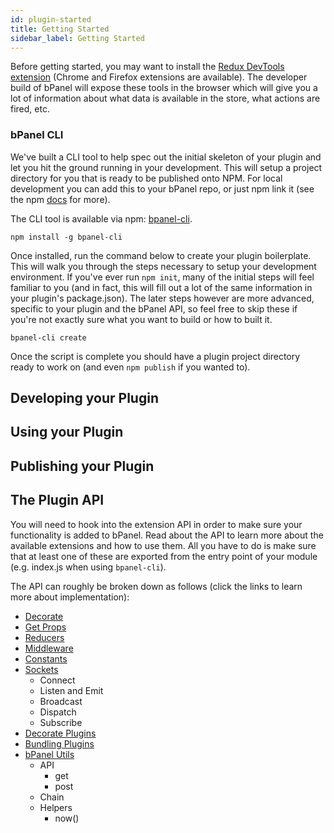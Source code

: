 ```yaml
---
id: plugin-started
title: Getting Started
sidebar_label: Getting Started
---
```


Before getting started, you may want to install the [Redux DevTools extension](https://github.com/zalmoxisus/redux-devtools-extension) (Chrome and Firefox extensions are available). The developer build of bPanel will expose these tools in the browser which will give you a lot of information about what data is available in the store, what actions are fired, etc.

### bPanel CLI
We've built a CLI tool to help spec out the initial skeleton of your plugin and let you hit the ground running in your development. This will setup a project directory for you that is ready to be published onto NPM. For local development you can add this to your bPanel repo, or just npm link it (see the npm [docs](https://docs.npmjs.com/cli/link) for more).

The CLI tool is available via npm: [bpanel-cli](https://www.npmjs.com/package/bpanel-cli).
```shell
npm install -g bpanel-cli
```

Once installed, run the command below to create your plugin boilerplate. This will walk you through the steps necessary to setup your development environment. If you've ever run `npm init`, many of the initial steps will feel familiar to you (and in fact, this will fill out a lot of the same information in your plugin's package.json). The later steps however are more advanced, specific to your plugin and the bPanel API, so feel free to skip these if you're not exactly sure what you want to build or how to built it.

```shell
bpanel-cli create
```

Once the script is complete you should have a plugin project directory ready to work on (and even `npm publish` if you wanted to).

## Developing your Plugin

## Using your Plugin

## Publishing your Plugin

## The Plugin API
You will need to hook into the extension API in order to make sure your functionality is added to bPanel. Read about the API to learn more about the available extensions and how to use them. All you have to do is make sure that at least one of these are exported from the entry point of your module (e.g. index.js when using `bpanel-cli`).

The API can roughly be broken down as follows (click the links to learn more about implementation):
- [Decorate](/bpanel-docs/docs/api-decorate.html)
- [Get Props](/bpanel-docs/docs/api-getprops.html)
- [Reducers](/bpanel-docs/docs/api-reducers.html)
- [Middleware](/bpanel-docs/docs/api-middleware.html)
- [Constants](/bpanel-docs/docs/api-constants.html)
- [Sockets](/bpanel-docs/docs/api-sockets.html)
  - Connect
  - Listen and Emit
  - Broadcast
  - Dispatch
  - Subscribe
- [Decorate Plugins](/bpanel-docs/docs/api-decorate-plugins.html)
- [Bundling Plugins](/bpanel-docs/docs/api-bundling-plugins.html)
- [bPanel Utils](/bpanel-docs/docs/bpanel-utils.html)
  - API
    - get
    - post
  - Chain
  - Helpers
    - now()